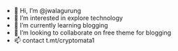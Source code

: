 - 👋 Hi, I’m @jwalagurung
- 👀 I’m interested in explore technology
- 🌱 I’m currently learning blogging
- 💞️ I’m looking to collaborate on free theme for blogging
- 📫 contact t.mt/cryptomata1

<!---
jwalagurung/jwalagurung is a ✨ special ✨ repository because its `README.md` (this file) appears on your GitHub profile.
You can click the Preview link to take a look at your changes.
--->
